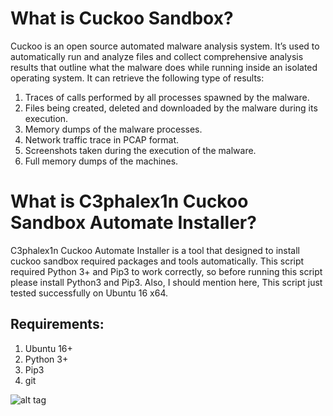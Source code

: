 # What is Cuckoo Sandbox?

Cuckoo is an open source automated malware analysis system. It’s used to automatically run and analyze files and collect comprehensive analysis results that outline what the malware does while running inside an isolated operating system. It can retrieve the following type of results:

  1. Traces of calls performed by all processes spawned by the malware.
  2. Files being created, deleted and downloaded by the malware during its execution.
  3. Memory dumps of the malware processes.
  4. Network traffic trace in PCAP format.
  5. Screenshots taken during the execution of the malware.
  6. Full memory dumps of the machines.

# What is C3phalex1n Cuckoo Sandbox Automate Installer?

C3phalex1n Cuckoo Automate Installer is a tool that designed to install cuckoo sandbox required packages and tools automatically. This script required Python 3+ and Pip3 to work correctly, so before running this script please install Python3 and Pip3. Also, I should mention here, This script just tested successfully on Ubuntu 16 x64.

## Requirements:
  1. Ubuntu 16+
  2. Python 3+
  3. Pip3
  4. git
  
![alt tag](http://myfreetime.ir/Images/Potato.JPG)
